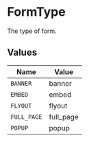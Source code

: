 # FormType

The type of form.


## Values

| Name        | Value       |
| ----------- | ----------- |
| `BANNER`    | banner      |
| `EMBED`     | embed       |
| `FLYOUT`    | flyout      |
| `FULL_PAGE` | full_page   |
| `POPUP`     | popup       |